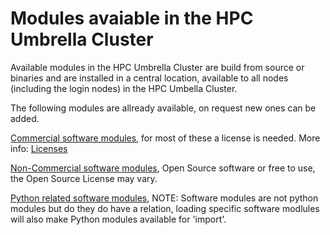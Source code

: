 # Modules avaiable in the HPC Umbrella Cluster 

Available modules in the HPC Umbrella Cluster are build from source or binaries and are installed in a central location, available to all nodes (including the login nodes) in the HPC Umbella Cluster. 

The following modules are allready available, on request new ones can be added.

[Commercial software modules](commercial.md), for most of these a license is needed. More info: [Licenses](../software/licenses.md)

[Non-Commercial software modules](non-commercial.md), Open Source software or free to use, the Open Source License may vary.

[Python related software modules](/python.md), NOTE: Software modules are not python modules but do they do have a relation, loading specific software modlules will also make Python modules available for 'import'.

